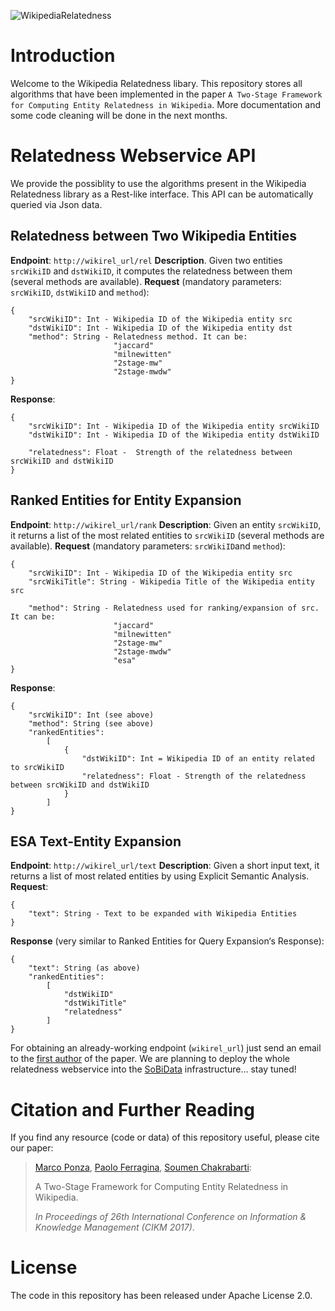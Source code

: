 ![WikipediaRelatedness](http://pages.di.unipi.it/ponza/public/images/wikipediarelatedness/logo.png)



Introduction
=============
Welcome to the Wikipedia Relatedness libary. This repository stores all algorithms that have been implemented in the paper `A Two-Stage Framework for Computing Entity Relatedness in Wikipedia`. More documentation and some code cleaning will be done in the next months.



Relatedness Webservice API
==========================

We provide the possiblity to use the algorithms present in the Wikipedia Relatedness library as a Rest-like interface. This API can be automatically queried via Json data.


Relatedness between Two Wikipedia Entities
------------------------------------------

**Endpoint**: `http://wikirel_url/rel`
**Description**. Given two entities `srcWikiID` and `dstWikiID`, it computes the relatedness between them (several methods are available).
**Request** (mandatory parameters: `srcWikiID`, `dstWikiID` and `method`):

    {
        "srcWikiID": Int - Wikipedia ID of the Wikipedia entity src
        "dstWikiID": Int - Wikipedia ID of the Wikipedia entity dst
        "method": String - Relatedness method. It can be:
                           "jaccard"
                           "milnewitten"
                           "2stage-mw"
                           "2stage-mwdw"
    }
**Response**:

    {
        "srcWikiID": Int - Wikipedia ID of the Wikipedia entity srcWikiID
        "dstWikiID": Int - Wikipedia ID of the Wikipedia entity dstWikiID
    
        "relatedness": Float -  Strength of the relatedness between srcWikiID and dstWikiID
    }
    
    
Ranked Entities for Entity Expansion
------------------------------------------
**Endpoint**: `http://wikirel_url/rank`
**Description**: Given an entity `srcWikiID`, it returns a list of the most related entities to `srcWikiID` (several methods are available).
**Request** (mandatory parameters: `srcWikiID`and `method`):

    {
        "srcWikiID": Int - Wikipedia ID of the Wikipedia entity src
        "srcWikiTitle": String - Wikipedia Title of the Wikipedia entity src
    
        "method": String - Relatedness used for ranking/expansion of src. It can be:
                           "jaccard"
                           "milnewitten"
                           "2stage-mw"
                           "2stage-mwdw"
                           "esa"
    }
**Response**:

    {
        "srcWikiID": Int (see above)
        "method": String (see above)
        "rankedEntities":
            [
                {
                    "dstWikiID": Int = Wikipedia ID of an entity related to srcWikiID
                    "relatedness": Float - Strength of the relatedness between srcWikiID and dstWikiID
                }
            ]
    }
    

ESA Text-Entity Expansion
-------------------------
**Endpoint**: `http://wikirel_url/text`
**Description**: Given a short input text, it returns a list of most related entities by using Explicit Semantic Analysis.
**Request**:

    {
        "text": String - Text to be expanded with Wikipedia Entities
    }

**Response** (very similar to Ranked Entities for Query Expansion‘s Response):

    {
        "text": String (as above)
        "rankedEntities":
            [
                "dstWikiID"
                "dstWikiTitle"
                "relatedness"
            ]
    }

For obtaining an already-working endpoint (`wikirel_url`) just send an email to the [first author](http://pages.di.unipi.it/ponza/contact/) of the paper. We are planning to deploy the whole relatedness webservice into the [SoBiData](http://www.sobigdata.eu/) infrastructure... stay tuned! 



Citation and Further Reading
==========================

If you find any resource (code or data) of this repository useful, please cite our paper:

> [Marco Ponza](http://pages.di.unipi.it/ponza), [Paolo Ferragina](http://pages.di.unipi.it/ferragina/), [Soumen Chakrabarti](https://www.cse.iitb.ac.in/~soumen/):
>
> A Two-Stage Framework for Computing Entity Relatedness in Wikipedia.
>
> *In Proceedings of 26th International Conference on Information & Knowledge Management (CIKM 2017)*.


License
=======
The code in this repository has been released under Apache License 2.0.
